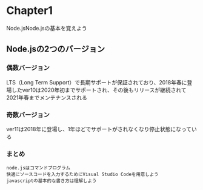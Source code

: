 # Chapter1
Node.jsNode.jsの基本を覚えよう

## Node.jsの2つのバージョン
### 偶数バージョン
LTS（Long Term Support）で長期サポートが保証されており、2018年春に登場したver10は2020年初までサポートされ、その後もリリースが継続されて2021年春までメンテナンスされる

### 奇数バージョン
ver11は2018年に登場し、1年ほどでサポートがされなくなり停止状態になっている

### まとめ
```
node.jsはコマンドプログラム
快適にソースコードを入力するためにVisual Studio Codeを用意しよう
javascriptの基本的な書き方は理解しよう
```
